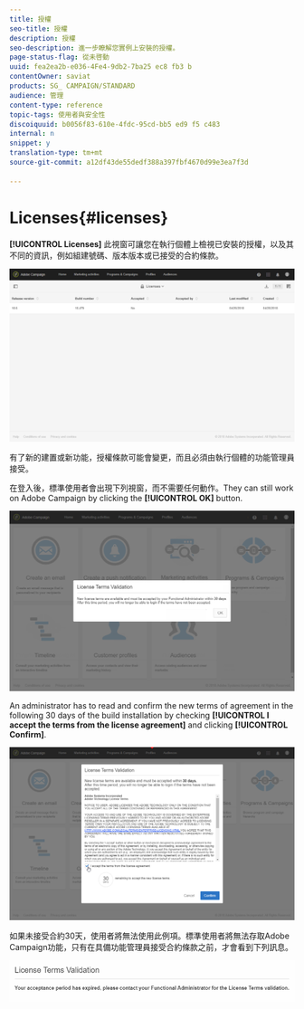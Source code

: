 ```yaml
---
title: 授權
seo-title: 授權
description: 授權
seo-description: 進一步瞭解您實例上安裝的授權。
page-status-flag: 從未啓動
uuid: fea2ea2b-e036-4Fe4-9db2-7ba25 ec8 fb3 b
contentOwner: saviat
products: SG_ CAMPAIGN/STANDARD
audience: 管理
content-type: reference
topic-tags: 使用者與安全性
discoiquuid: b0056f83-610e-4fdc-95cd-bb5 ed9 f5 c483
internal: n
snippet: y
translation-type: tm+mt
source-git-commit: a12df43de55dedf388a397fbf4670d99e3ea7f3d

---
```



# Licenses{#licenses}

**[!UICONTROL Licenses]** 此視窗可讓您在執行個體上檢視已安裝的授權，以及其不同的資訊，例如組建號碼、版本版本或已接受的合約條款。

![](assets/license_1.png)

有了新的建置或新功能，授權條款可能會變更，而且必須由執行個體的功能管理員接受。

在登入後，標準使用者會出現下列視窗，而不需要任何動作。They can still work on Adobe Campaign by clicking the **[!UICONTROL OK]** button.

![](assets/license_2.png)

An administrator has to read and confirm the new terms of agreement in the following 30 days of the build installation by checking **[!UICONTROL I accept the terms from the license agreement]** and clicking **[!UICONTROL Confirm]**.

![](assets/license_3.png)

如果未接受合約30天，使用者將無法使用此例項。標準使用者將無法存取Adobe Campaign功能，只有在具備功能管理員接受合約條款之前，才會看到下列訊息。

![](assets/license_4.png)

